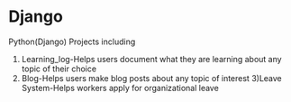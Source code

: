 # Django
Python(Django) Projects including 
1) Learning_log-Helps users document what they are learning about any topic of their choice
2) Blog-Helps users make blog posts about any topic of interest
3)Leave System-Helps workers apply for organizational leave


